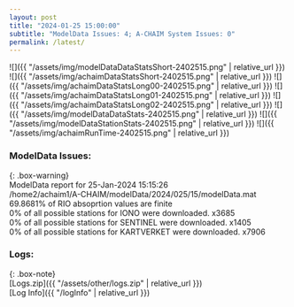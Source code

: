 ```yaml
---
layout: post
title: "2024-01-25 15:00:00"
subtitle: "ModelData Issues: 4; A-CHAIM System Issues: 0"
permalink: /latest/
---
```


![]({{ "/assets/img/modelDataDataStatsShort-2402515.png" | relative_url }})
![]({{ "/assets/img/achaimDataStatsShort-2402515.png" | relative_url }})
![]({{ "/assets/img/achaimDataStatsLong00-2402515.png" | relative_url }})
![]({{ "/assets/img/achaimDataStatsLong01-2402515.png" | relative_url }})
![]({{ "/assets/img/achaimDataStatsLong02-2402515.png" | relative_url }})
![]({{ "/assets/img/modelDataDataStats-2402515.png" | relative_url }})
![]({{ "/assets/img/modelDataStationStats-2402515.png" | relative_url }})
![]({{ "/assets/img/achaimRunTime-2402515.png" | relative_url }})


### ModelData Issues:  
  
{: .box-warning}  
 ModelData report for 25-Jan-2024 15:15:26   
 /home2/achaim1/A-CHAIM/modelData/2024/025/15/modelData.mat   
 69.8681% of RIO absoprtion values are finite   
 0% of all possible stations for IONO were downloaded. x3685   
 0% of all possible stations for SENTINEL were downloaded. x1405   
 0% of all possible stations for KARTVERKET were downloaded. x7906   
  


### Logs:  
  
{: .box-note}  
[Logs.zip]({{ "/assets/other/logs.zip" | relative_url }})  
[Log Info]({{ "/logInfo" | relative_url }})  
